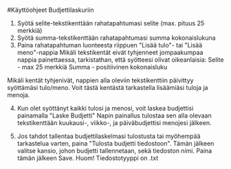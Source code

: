 #Käyttöohjeet Budjettilaskuriin

1. Syötä selite-tekstikenttään rahatapahtumasi selite (max. pituus 25 merkkiä)
2. Syötä summa-tekstikenttään rahatapahtumasi summa kokonaislukuna
3. Paina rahatapahtuman luonteesta riippuen "Lisää tulo"- tai "Lisää meno"-nappia
Mikäli tekstikentät eivät tyhjenneet jompaakumpaa nappia painettaessa, tarkistathan, että syötteesi olivat oikeanlaisia:
Selite - max 25 merkkiä
Summa - positiivinen kokonaisluku

Mikäli kentät tyhjenivät, nappien alla oleviin tekstikenttiin päivittyy syöttämäsi tulo/meno. Voit tästä kentästä tarkastella lisäämiäsi tuloja ja menoja.

4. Kun olet syöttänyt kaikki tulosi ja menosi, voit laskea budjettisi painamalla "Laske Budjetti"
Napin painallus tulostaa sen alla olevaan tekstikenttään kuukausi-, viikko-, ja päiväbudjettisi menojesi jälkeen.

5. Jos tahdot tallentaa budjettilaskelmasi tulostusta tai myöhempää tarkastelua varten, paina "Tulosta budjetti tiedostoon".
Tämän jälkeen valitse kansio, johon budjetti tallennetaan, sekä tiedoston nimi. Paina tämän jälkeen Save. 
Huom! Tiedostotyyppi on .txt
